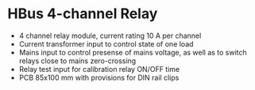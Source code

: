 # HBus 4-channel Relay

  * 4 channel relay module, current rating 10 A per channel
  * Current transformer input to control state of one load
  * Mains input to control presense of mains voltage, as well as to switch relays close to mains zero-crossing 
  * Relay test input for calibration relay ON/OFF time
  * PCB 85x100 mm with provisions for DIN rail clips
